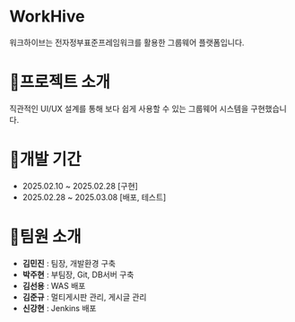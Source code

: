 <h1>WorkHive</h1>
워크하이브는 전자정부표준프레임워크를 활용한 그룹웨어 플랫폼입니다.


<h1>🍞프로젝트 소개</h1>
직관적인 UI/UX 설계를 통해 보다 쉽게 사용할 수 있는 그룹웨어 시스템을 구현했습니다.


<h1>🥖개발 기간</h1>

+ 2025.02.10 ~ 2025.02.28 [구현]
+ 2025.02.28 ~ 2025.03.08 [배포, 테스트]


<h1>🥐팀원 소개</h1>

+ **김민진** : 팀장, 개발환경 구축
+ **박주현** : 부팀장, Git, DB서버 구축
+ **김선용** : WAS 배포
+ **김준규** : 멀티게시판 관리, 게시글 관리
+ **신강현** : Jenkins 배포
